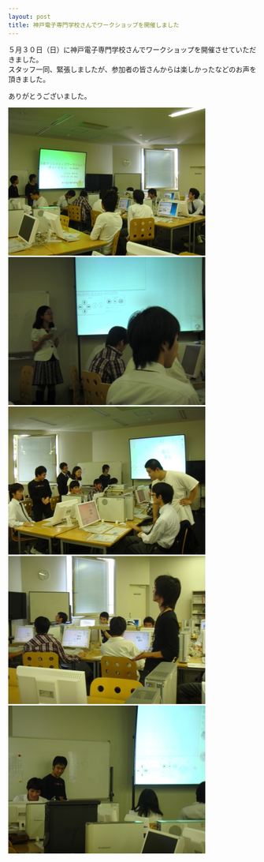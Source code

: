 ```yaml
---
layout: post
title: 神戸電子専門学校さんでワークショップを開催しました
---
```


５月３０日（日）に神戸電子専門学校さんでワークショップを開催させていただきました。  
スタッフ一同、緊張しましたが、参加者の皆さんからは楽しかったなどのお声を頂きました。  

ありがとうございました。  

<div class="gallery">
	<a href="/images/blogs/kobe-2010/DSC02954.jpg"><img src="/images/blogs/kobe-2010/DSC02954.jpg" alt=""></a>
	<a href="/images/blogs/kobe-2010/DSC02968.jpg"><img src="/images/blogs/kobe-2010/DSC02968.jpg" alt=""></a>
	<a href="/images/blogs/kobe-2010/DSC02975.jpg"><img src="/images/blogs/kobe-2010/DSC02975.jpg" alt=""></a>
	<a href="/images/blogs/kobe-2010/DSC02982.jpg"><img src="/images/blogs/kobe-2010/DSC02982.jpg" alt=""></a>
	<a href="/images/blogs/kobe-2010/DSC02996.jpg"><img src="/images/blogs/kobe-2010/DSC02996.jpg" alt=""></a>
</div>